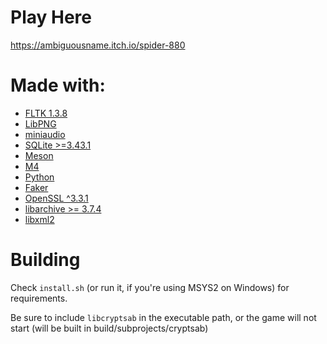 # Play Here
https://ambiguousname.itch.io/spider-880

# Made with:

- [FLTK 1.3.8](https://www.fltk.org/)
- [LibPNG](http://www.libpng.org/pub/png/libpng.html)
- [miniaudio](https://miniaud.io/)
- [SQLite >=3.43.1](https://www.sqlite.org/index.html)
- [Meson](https://mesonbuild.com/)
- [M4](https://www.gnu.org/software/m4/)
- [Python](https://www.python.org/)
- [Faker](https://faker.readthedocs.io/en/master/)
- [OpenSSL ^3.3.1](https://openssl.org/)
- [libarchive >= 3.7.4](https://libarchive.org/)
- [libxml2](https://gitlab.gnome.org/GNOME/libxml2)

# Building

Check `install.sh` (or run it, if you're using MSYS2 on Windows) for requirements.

Be sure to include `libcryptsab` in the executable path, or the game will not start (will be built in build/subprojects/cryptsab)